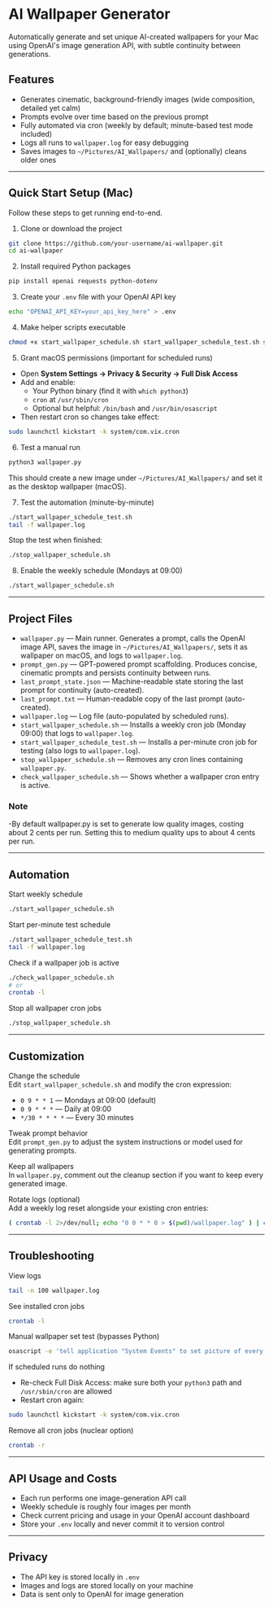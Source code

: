 # AI Wallpaper Generator

Automatically generate and set unique AI-created wallpapers for your Mac using OpenAI's image generation API, with subtle continuity between generations.

## Features

- Generates cinematic, background-friendly images (wide composition, detailed yet calm)
- Prompts evolve over time based on the previous prompt
- Fully automated via cron (weekly by default; minute-based test mode included)
- Logs all runs to `wallpaper.log` for easy debugging
- Saves images to `~/Pictures/AI_Wallpapers/` and (optionally) cleans older ones

---

## Quick Start Setup (Mac)

Follow these steps to get running end-to-end.

1) Clone or download the project
~~~~bash
git clone https://github.com/your-username/ai-wallpaper.git
cd ai-wallpaper
~~~~

2) Install required Python packages
~~~~bash
pip install openai requests python-dotenv
~~~~

3) Create your `.env` file with your OpenAI API key
~~~~bash
echo "OPENAI_API_KEY=your_api_key_here" > .env
~~~~

4) Make helper scripts executable
~~~~bash
chmod +x start_wallpaper_schedule.sh start_wallpaper_schedule_test.sh stop_wallpaper_schedule.sh check_wallpaper_schedule.sh
~~~~

5) Grant macOS permissions (important for scheduled runs)

- Open **System Settings → Privacy & Security → Full Disk Access**
- Add and enable:
  - Your Python binary (find it with `which python3`)
  - `cron` at `/usr/sbin/cron`
  - Optional but helpful: `/bin/bash` and `/usr/bin/osascript`
- Then restart cron so changes take effect:
~~~~bash
sudo launchctl kickstart -k system/com.vix.cron
~~~~

6) Test a manual run
~~~~bash
python3 wallpaper.py
~~~~
This should create a new image under `~/Pictures/AI_Wallpapers/` and set it as the desktop wallpaper (macOS).

7) Test the automation (minute-by-minute)
~~~~bash
./start_wallpaper_schedule_test.sh
tail -f wallpaper.log
~~~~
Stop the test when finished:
~~~~bash
./stop_wallpaper_schedule.sh
~~~~

8) Enable the weekly schedule (Mondays at 09:00)
~~~~bash
./start_wallpaper_schedule.sh
~~~~

---

## Project Files

- `wallpaper.py` — Main runner. Generates a prompt, calls the OpenAI image API, saves the image in `~/Pictures/AI_Wallpapers/`, sets it as wallpaper on macOS, and logs to `wallpaper.log`.
- `prompt_gen.py` — GPT-powered prompt scaffolding. Produces concise, cinematic prompts and persists continuity between runs.
- `last_prompt_state.json` — Machine-readable state storing the last prompt for continuity (auto-created).
- `last_prompt.txt` — Human-readable copy of the last prompt (auto-created).
- `wallpaper.log` — Log file (auto-populated by scheduled runs).
- `start_wallpaper_schedule.sh` — Installs a weekly cron job (Monday 09:00) that logs to `wallpaper.log`.
- `start_wallpaper_schedule_test.sh` — Installs a per-minute cron job for testing (also logs to `wallpaper.log`).
- `stop_wallpaper_schedule.sh` — Removes any cron lines containing `wallpaper.py`.
- `check_wallpaper_schedule.sh` — Shows whether a wallpaper cron entry is active.


### Note
-By default wallpaper.py is set to generate low quality images, costing about 2 cents per run. Setting this to medium quality ups to about 4 cents per run.

---

## Automation

Start weekly schedule
~~~~bash
./start_wallpaper_schedule.sh
~~~~

Start per-minute test schedule
~~~~bash
./start_wallpaper_schedule_test.sh
tail -f wallpaper.log
~~~~

Check if a wallpaper job is active
~~~~bash
./check_wallpaper_schedule.sh
# or
crontab -l
~~~~

Stop all wallpaper cron jobs
~~~~bash
./stop_wallpaper_schedule.sh
~~~~

---

## Customization

Change the schedule  
Edit `start_wallpaper_schedule.sh` and modify the cron expression:
- `0 9 * * 1` — Mondays at 09:00 (default)
- `0 9 * * *` — Daily at 09:00
- `*/30 * * * *` — Every 30 minutes

Tweak prompt behavior  
Edit `prompt_gen.py` to adjust the system instructions or model used for generating prompts.

Keep all wallpapers  
In `wallpaper.py`, comment out the cleanup section if you want to keep every generated image.

Rotate logs (optional)  
Add a weekly log reset alongside your existing cron entries:
~~~~bash
( crontab -l 2>/dev/null; echo "0 0 * * 0 > $(pwd)/wallpaper.log" ) | crontab -
~~~~

---

## Troubleshooting

View logs
~~~~bash
tail -n 100 wallpaper.log
~~~~

See installed cron jobs
~~~~bash
crontab -l
~~~~

Manual wallpaper set test (bypasses Python)
~~~~bash
osascript -e 'tell application "System Events" to set picture of every desktop to POSIX file "'"$HOME/Pictures/AI_Wallpapers/any.png"'"'
~~~~

If scheduled runs do nothing
- Re-check Full Disk Access: make sure both your `python3` path and `/usr/sbin/cron` are allowed
- Restart cron again:
~~~~bash
sudo launchctl kickstart -k system/com.vix.cron
~~~~

Remove all cron jobs (nuclear option)
~~~~bash
crontab -r
~~~~

---

## API Usage and Costs

- Each run performs one image-generation API call
- Weekly schedule is roughly four images per month
- Check current pricing and usage in your OpenAI account dashboard
- Store your `.env` locally and never commit it to version control

---

## Privacy

- The API key is stored locally in `.env`
- Images and logs are stored locally on your machine
- Data is sent only to OpenAI for image generation
